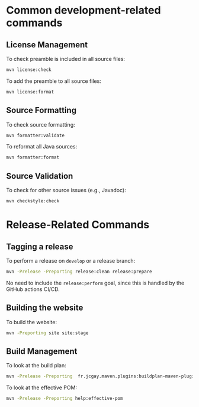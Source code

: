# Common development-related commands

## License Management

To check preamble is included in all source files:

```bash
mvn license:check
```

To add the preamble to all source files:

```bash
mvn license:format
```

## Source Formatting

To check source formatting:

```bash
mvn formatter:validate
```

To reformat all Java sources:

```bash
mvn formatter:format
```

## Source Validation

To check for other source issues (e.g., Javadoc):

```bash
mvn checkstyle:check
```

# Release-Related Commands

## Tagging a release

To perform a release on `develop` or a release branch:

```bash
mvn -Prelease -Preporting release:clean release:prepare
```

No need to include the `release:perform` goal, since this is handled by the GitHub actions CI/CD.

## Building the website

To build the website:

```bash
mvn -Preporting site site:stage
```

## Build Management

To look at the build plan:

```bash
mvn -Prelease -Preporting  fr.jcgay.maven.plugins:buildplan-maven-plugin:list-phase -Dbuildplan.tasks="deploy,site"
```

To look at the effective POM:

```bash
mvn -Prelease -Preporting help:effective-pom
```
